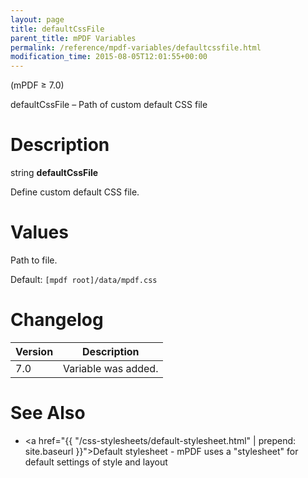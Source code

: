 ```yaml
---
layout: page
title: defaultCssFile
parent_title: mPDF Variables
permalink: /reference/mpdf-variables/defaultcssfile.html
modification_time: 2015-08-05T12:01:55+00:00
---
```


(mPDF &ge; 7.0)

defaultCssFile – Path of custom default CSS file

# Description

string **defaultCssFile**

Define custom default CSS file.



# Values

Path to file.

Default: `[mpdf root]/data/mpdf.css`


# Changelog

<table class="table">
<thead>
<tr>
  <th>Version</th>
  <th>Description</th>
</tr>
</thead>
<tbody>
<tr>
  <td>7.0</td>
  <td>Variable was added.</td>
</tr>
</tbody>
</table>

# See Also

- <a href="{{ "/css-stylesheets/default-stylesheet.html" | prepend: site.baseurl }}">Default stylesheet</a> - mPDF uses a "stylesheet" for default settings of style and layout

